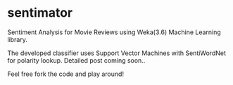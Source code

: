 sentimator
==========

Sentiment Analysis for Movie Reviews using Weka(3.6) Machine Learning library.

The developed classifier uses Support Vector Machines with SentiWordNet for polarity lookup. Detailed post coming soon..

Feel free fork the code and play around!
